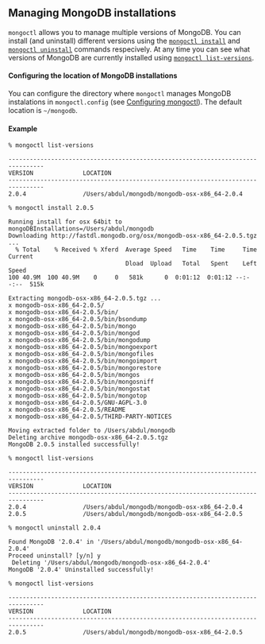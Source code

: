 Managing MongoDB installations
--------------------

```mongoctl``` allows you to manage multiple versions of MongoDB. You can install (and uninstall) different versions using the 
[```mongoctl install```](command-reference.md#install) and 
[```mongoctl uninstall```](command-reference.md#uninstall) commands respecively. At any time you can see what versions 
of MongoDB are currently installed using [```mongoctl list-versions```](command-reference.md#list-versions).

#### Configuring the location of MongoDB installations

You can configure the directory where ```mongoctl``` manages MongoDB instalations in ```mongoctl.config``` 
(see [Configuring mongoctl](configuring-mongoctl.md)). The default location is ```~/mongodb```. 

#### Example

```
% mongoctl list-versions                   

--------------------------------------------------------------------------------
VERSION              LOCATION
--------------------------------------------------------------------------------
2.0.4                /Users/abdul/mongodb/mongodb-osx-x86_64-2.0.4
```

```
% mongoctl install 2.0.5

Running install for osx 64bit to mongoDBInstallations=/Users/abdul/mongodb
Downloading http://fastdl.mongodb.org/osx/mongodb-osx-x86_64-2.0.5.tgz ...
  % Total    % Received % Xferd  Average Speed   Time    Time     Time  Current
                                 Dload  Upload   Total   Spent    Left  Speed
100 40.9M  100 40.9M    0     0   581k      0  0:01:12  0:01:12 --:--:--  515k

Extracting mongodb-osx-x86_64-2.0.5.tgz ...
x mongodb-osx-x86_64-2.0.5/
x mongodb-osx-x86_64-2.0.5/bin/
x mongodb-osx-x86_64-2.0.5/bin/bsondump
x mongodb-osx-x86_64-2.0.5/bin/mongo
x mongodb-osx-x86_64-2.0.5/bin/mongod
x mongodb-osx-x86_64-2.0.5/bin/mongodump
x mongodb-osx-x86_64-2.0.5/bin/mongoexport
x mongodb-osx-x86_64-2.0.5/bin/mongofiles
x mongodb-osx-x86_64-2.0.5/bin/mongoimport
x mongodb-osx-x86_64-2.0.5/bin/mongorestore
x mongodb-osx-x86_64-2.0.5/bin/mongos
x mongodb-osx-x86_64-2.0.5/bin/mongosniff
x mongodb-osx-x86_64-2.0.5/bin/mongostat
x mongodb-osx-x86_64-2.0.5/bin/mongotop
x mongodb-osx-x86_64-2.0.5/GNU-AGPL-3.0
x mongodb-osx-x86_64-2.0.5/README
x mongodb-osx-x86_64-2.0.5/THIRD-PARTY-NOTICES

Moving extracted folder to /Users/abdul/mongodb
Deleting archive mongodb-osx-x86_64-2.0.5.tgz
MongoDB 2.0.5 installed successfully!
```

```
% mongoctl list-versions                   

--------------------------------------------------------------------------------
VERSION              LOCATION
--------------------------------------------------------------------------------
2.0.4                /Users/abdul/mongodb/mongodb-osx-x86_64-2.0.4
2.0.5                /Users/abdul/mongodb/mongodb-osx-x86_64-2.0.5
```

```
% mongoctl uninstall 2.0.4

Found MongoDB '2.0.4' in '/Users/abdul/mongodb/mongodb-osx-x86_64-2.0.4'
Proceed uninstall? [y/n] y
 Deleting '/Users/abdul/mongodb/mongodb-osx-x86_64-2.0.4'
MongoDB '2.0.4' Uninstalled successfully!
```

```
% mongoctl list-versions                   

--------------------------------------------------------------------------------
VERSION              LOCATION
--------------------------------------------------------------------------------
2.0.5                /Users/abdul/mongodb/mongodb-osx-x86_64-2.0.5
```